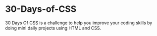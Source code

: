# 30-Days-of-CSS
30 Days Of CSS is a challenge to help you improve your coding skills by doing mini daily projects using HTML and CSS.
